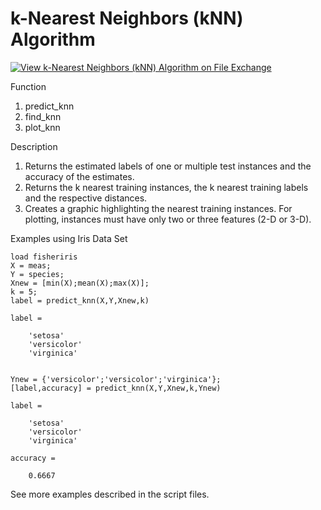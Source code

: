 # k-Nearest Neighbors (kNN) Algorithm

[![View k-Nearest Neighbors (kNN) Algorithm on File Exchange](https://www.mathworks.com/matlabcentral/images/matlab-file-exchange.svg)](https://www.mathworks.com/matlabcentral/fileexchange/67018-k-nearest-neighbors-knn-algorithm)

Function 
1. predict_knn
2. find_knn
3. plot_knn

Description 
1. Returns the estimated labels of one or multiple test instances and the accuracy of the estimates.
2. Returns the k nearest training instances, the k nearest training labels and the respective distances.
3. Creates a graphic highlighting the nearest training instances. For plotting, instances must have only two or three features (2-D or 3-D).

Examples using Iris Data Set

    load fisheriris
    X = meas;
    Y = species;
    Xnew = [min(X);mean(X);max(X)];
    k = 5;
    label = predict_knn(X,Y,Xnew,k)
    
    label =
    
        'setosa'
        'versicolor'
        'virginica'
        
        
    Ynew = {'versicolor';'versicolor';'virginica'};
    [label,accuracy] = predict_knn(X,Y,Xnew,k,Ynew)
    
    label =
    
        'setosa'
        'versicolor'
        'virginica'
        
    accuracy =
    
        0.6667

See more examples described in the script files.
